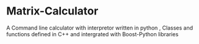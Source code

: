 # Matrix-Calculator

A Command line calculator with interpretor written in python , Classes and functions defined in C++ and intergrated with Boost-Python libraries
